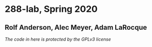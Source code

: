 # 288-lab, Spring 2020

## Rolf Anderson, Alec Meyer, Adam LaRocque

 *The code in here is protected by the GPLv3 license*